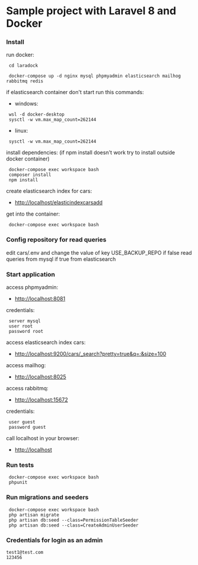 # Sample project with Laravel 8 and Docker
### Install

run docker:
```
 cd laradock
```
```
 docker-compose up -d nginx mysql phpmyadmin elasticsearch mailhog rabbitmq redis
```
if elasticsearch container don't start run this commands:
- windows:
```
 wsl -d docker-desktop
 sysctl -w vm.max_map_count=262144
```
- linux:
```
 sysctl -w vm.max_map_count=262144
```
install dependencies: (if npm install doesn't work try to install outside docker container)
```
 docker-compose exec workspace bash
 composer install
 npm install
```

create elasticsearch index for cars:
- [http://localhost/elasticindexcarsadd](http://localhost/elasticindexcarsadd)

get into the container:
```
 docker-compose exec workspace bash
```

### Config repository for read queries

edit cars/.env and change the value of key USE_BACKUP_REPO
if false read queries from mysql if true from elasticsearch

### Start application

access phpmyadmin:
- [http://localhost:8081](http://localhost:8081)

credentials:
```
 server mysql
 user root
 password root
```

access elasticsearch index cars:
- [http://localhost:9200/cars/_search?pretty=true&q=*:*&size=100](http://localhost:9200/cars/_search?pretty=true&q=*:*&size=100)

access mailhog:
- [http://localhost:8025](http://localhost:8025)

access rabbitmq:
- [http://localhost:15672](http://localhost:15672)

credentials:
```
 user guest
 password guest
```

call localhost in your browser:
- [http://localhost](http://localhost/)


### Run tests

```
 docker-compose exec workspace bash
 phpunit
```


### Run migrations and seeders

```
 docker-compose exec workspace bash
 php artisan migrate
 php artisan db:seed --class=PermissionTableSeeder
 php artisan db:seed --class=CreateAdminUserSeeder
```


### Credentials for login as an admin

```
test1@test.com
123456
```